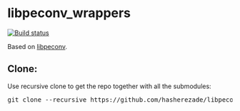 # libpeconv_wrappers
[![Build status](https://ci.appveyor.com/api/projects/status/p9ml5qqvoryk8v0w?svg=true)](https://ci.appveyor.com/project/hasherezade/libpeconv-wrappers)

Based on [libpeconv](https://github.com/hasherezade/libpeconv).

Clone:
-
Use recursive clone to get the repo together with all the submodules:
<pre>
git clone --recursive https://github.com/hasherezade/libpeconv_wrappers.git
</pre>
